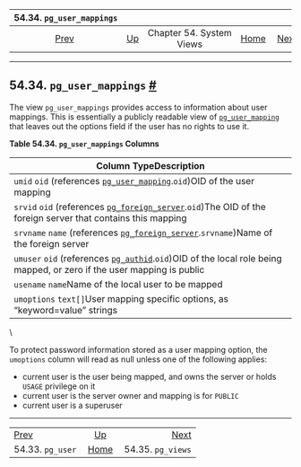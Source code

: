 

|          54.34. `pg_user_mappings`          |                                             |                          |                                                       |                                               |
| :-----------------------------------------: | :------------------------------------------ | :----------------------: | ----------------------------------------------------: | --------------------------------------------: |
| [Prev](view-pg-user.html "54.33. pg_user")  | [Up](views.html "Chapter 54. System Views") | Chapter 54. System Views | [Home](index.html "PostgreSQL 17devel Documentation") |  [Next](view-pg-views.html "54.35. pg_views") |

***

## 54.34. `pg_user_mappings` [#](#VIEW-PG-USER-MAPPINGS)

The view `pg_user_mappings` provides access to information about user mappings. This is essentially a publicly readable view of [`pg_user_mapping`](catalog-pg-user-mapping.html "53.65. pg_user_mapping") that leaves out the options field if the user has no rights to use it.

**Table 54.34. `pg_user_mappings` Columns**

| Column TypeDescription                                                                                                                                                    |
| ------------------------------------------------------------------------------------------------------------------------------------------------------------------------- |
| `umid` `oid` (references [`pg_user_mapping`](catalog-pg-user-mapping.html "53.65. pg_user_mapping").`oid`)OID of the user mapping                                         |
| `srvid` `oid` (references [`pg_foreign_server`](catalog-pg-foreign-server.html "53.24. pg_foreign_server").`oid`)The OID of the foreign server that contains this mapping |
| `srvname` `name` (references [`pg_foreign_server`](catalog-pg-foreign-server.html "53.24. pg_foreign_server").`srvname`)Name of the foreign server                        |
| `umuser` `oid` (references [`pg_authid`](catalog-pg-authid.html "53.8. pg_authid").`oid`)OID of the local role being mapped, or zero if the user mapping is public        |
| `usename` `name`Name of the local user to be mapped                                                                                                                       |
| `umoptions` `text[]`User mapping specific options, as “keyword=value” strings                                                                                             |

\

To protect password information stored as a user mapping option, the `umoptions` column will read as null unless one of the following applies:

* current user is the user being mapped, and owns the server or holds `USAGE` privilege on it
* current user is the server owner and mapping is for `PUBLIC`
* current user is a superuser

***

|                                             |                                                       |                                               |
| :------------------------------------------ | :---------------------------------------------------: | --------------------------------------------: |
| [Prev](view-pg-user.html "54.33. pg_user")  |      [Up](views.html "Chapter 54. System Views")      |  [Next](view-pg-views.html "54.35. pg_views") |
| 54.33. `pg_user`                            | [Home](index.html "PostgreSQL 17devel Documentation") |                             54.35. `pg_views` |
